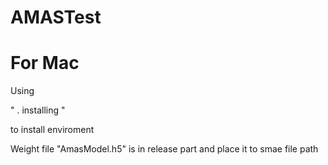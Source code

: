 # AMASTest

# For Mac
Using 

" . installing " 

to install enviroment

Weight file  "AmasModel.h5" is in release part and place it to smae file path
